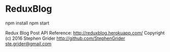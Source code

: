 # ReduxBlog

npm install
npm start


Redux Blog Post API Reference:
http://reduxblog.herokuapp.com/
Copyright (c) 2016 Stephen Grider
http://github.com/StephenGrider
ste.grider@gmail.com
